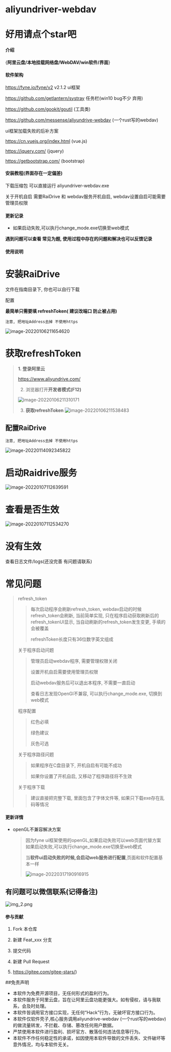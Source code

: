 # aliyundriver-webdav

# 好用请点个star吧

#### 介绍

{**阿里云盘/本地挂载网络盘/WebDAV/win软件/界面**}

#### 软件架构

https://fyne.io/fyne/v2 v2.1.2 ui框架

https://github.com/getlantern/systray 任务栏(win10 bug不少 弃用)

https://github.com/gookit/goutil (工具类)

https://github.com/messense/aliyundrive-webdav (一个rust写的webdav)

ui框架加载失败的后补方案

https://cn.vuejs.org/index.html (vue.js)

https://jquery.com/ (jquery)

https://getbootstrap.com/ (bootstrap)

#### 安装教程(界面存在一定偏差)

下载压缩包 可以直接运行 aliyundriver-webdav.exe

关于开机自启 需要RaiDrive 和 webdav服务开机自启, webdav设置自启可能需要管理员权限

#### 更新记录

-  如果启动失败,可以执行change_mode.exe切换至web模式



**遇到问题可以查看 常见为题, 使用过程中存在的问题和解决也可以反馈记录**



#### 使用说明

# 安装RaiDrive

文件在指南目录下, 你也可以自行下载

配置

**最简单只需要填 refreshToken( 建议改端口 防止被占用)**

`注意, 把地址Address去掉 不使用https`

![image-20220106211654620](README.assets/image-20220106211654620.png)





# 获取refreshToken

> **1. 登录阿里云**
>
> https://www.aliyundrive.com/
>
> 2. 浏览器打开**开发者模式(F12)**
>
> ![image-20220106211310171](README.assets/image-20220106211310171.png)
>
> 3. **获取refreshToken**
>    ![image-20220106211538483](README.assets/image-20220106211538483.png)

## 配置RaiDrive

`注意, 把地址Address去掉 不使用https`

![image-20220114092345822](README.assets/image-20220114092345822.png)

# 启动Raidrive服务

![image-20220107112639591](README.assets/image-20220107112639591.png)

# 查看是否生效

![image-20220107112534270](README.assets/image-20220107112534270.png)

# 没有生效

查看日志文件/logs(还没完善 有问题请联系)

# 常见问题

> refresh_token
>
> > 每次启动程序会刷新refresh_token, webdav启动的时候 refresh_token会刷新, 当前简单实现, 只在程序启动获取刷新后的refresh_tokenUI显示, 当自动刷新的refresh_token发生变更, 手填的会被覆盖
> >
> > refreshToken长度只有36位数字英文组成
>
> 关于程序启动问题
>
> > 管理员启动webdav程序, 需要管理权限关闭
> >
> > 设置开机自启需要使用管理员权限
> >
> > 启动webdav服务后可以退出本程序, 不需要一直启动
> >
> > 查看日志发现OpenGl不兼容, 可以执行change_mode.exe, 切换到web模式
>
> 程序配置
>
> > 红色必填
> >
> > 绿色建议
> >
> > 灰色可选
>
> 关于程序路径问题
>
> > 如果程序在C盘目录下, 开机自启有可能不成功
> >
> > 如果你设置了开机自启, 又移动了程序路径将不生效
>
> 关于程序下载
>
> > 建议直接把完整下载, 里面包含了字体文件等, 如果只下载exe存在乱码等情况
>
> 



#### 更新详情

- openGL不兼容解决方案

  > 因为fyne ui框架使用的openGL,如果启动失败可以web页面代替方案 如果启动失败,可以执行change_mode.exe切换至web模式
  >
  > 当**软件ui启动失败的时候,会启动web服务进行配置**,页面和软件配置基本一样
  >
  >
  > ![image-20220317190916915](README.assets/image-20220317190916915.png)



## 有问题可以微信联系(记得备注)

![img_2.png](README.assets/img_2.png)



#### 参与贡献

1. Fork 本仓库
2. 新建 Feat_xxx 分支
3. 提交代码
4. 新建 Pull Request

5. https://gitee.com/gitee-stars/)

##免责声明

- 本软件为免费开源项目，无任何形式的盈利行为。
- 本软件服务于阿里云盘，旨在让阿里云盘功能更强大。如有侵权，请与我联系，会及时处理。
- 本软件皆调用官方接口实现，无任何“Hack”行为，无破坏官方接口行为。
- 本软件仅软件壳子,核心服务调用aliyundrive-webdav (一个rust写的webdav)的做流量转发，不拦截、存储、篡改任何用户数据。
- 严禁使用本软件进行盈利、损坏官方、散落任何违法信息等行为。
- 本软件不作任何稳定性的承诺，如因使用本软件导致的文件丢失、文件破坏等意外情况，均与本软件无关。
